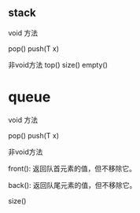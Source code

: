 ## stack

void 方法

pop()
push(T x)

非void方法
top()
size()
empty()

# queue

void 方法

pop()
push(T x)

非void方法

front(): 返回队首元素的值，但不移除它。

back(): 返回队尾元素的值，但不移除它。

size()
